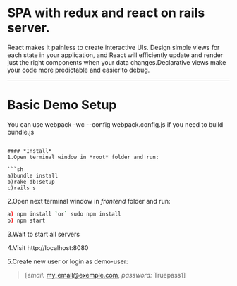 # SPA with redux and react on rails server.
React makes it painless to create interactive UIs. Design simple views for each state in your application, and React will efficiently update and render just the right components when your data changes.Declarative views make your code more predictable and easier to debug.
***
# Basic Demo Setup

You can use webpack -wc --config webpack.config.js if you need to build bundle.js

```

#### *Install*
1.Open terminal window in *root* folder and run:

```sh
a)bundle install
b)rake db:setup
c)rails s
```
2.Open next terminal window in *frontend* folder and run:

```sh
a) npm install `or` sudo npm install
b) npm start
```
3.Wait to start all servers

4.Visit http://localhost:8080

5.Create new user or login as demo-user:
> [*email:* my_email@exemple.com, *password:* Truepass1]
